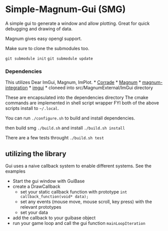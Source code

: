 # Simple-Magnum-Gui (SMG)

A simple gui to generate a window and allow plotting.
Great for quick debugging and drawing of data. 

Magnum gives easy opengl support.

Make sure to clone the submodules too.

`git submodule init`
`git submodule update`

### Dependencies

This utilizes Dear ImGui, Magnum, ImPlot.
    * [Corrade](github.com/mosra/corrade)
    * [Magnum](github.com/mosra/magnum)
    * [magnum-integration](https://github.com/mosra/magnum-integration)
    * [imgui](https://github.com/ocornut/imgui)
        * cloneed into src/MagnumExternal/ImGui directory

These are encapsulated into the dependencies directory
The cmake commands are implemented in shell script wrapper
FYI both of the above scripts install to `~/.local`. 

You can run `./configure.sh` to build and install dependencies.

then build smg `./build.sh`
and install `./build.sh install`

There are a few tests throught `./build.sh test`

 ## utilizing the library
Gui uses a naive callback system to enable different systems.
See the examples
 * Start the gui window with GuiBase
 * create a DrawCallback
    * set your static callback function with prototype 
        ` int callback_function(void* data); `
    * set any events (mouse move, mouse scroll, key press) with the relevant prototypes
    * set your data
* add the callback to your guibase object
* run your game loop and call the gui function `mainLoopIteration`






